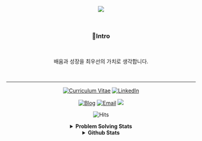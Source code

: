 <div align='center'>

![](https://capsule-render.vercel.app/api?type=waving&color=gradient&height=230&section=header&text=Yechan%20Yeom&fontSize=80&fontAlignY=37&desc=Server%20Developer)

<br>

### 🐤Intro

<br>

배움과 성장을 최우선의 가치로 생각합니다.  

<br>

---

<div align="center">
  
[![Curriculum Vitae](https://img.shields.io/badge/%5B%20Resume%20|%20이력서%20%5D-%23000000.svg?style=for-the-badge&logo=notion&logoColor=#FF7139)](https://lean-drizzle-465.notion.site/ffd7b8ae76c64c628c61f9a7a83d52e8) [![LinkedIn](https://img.shields.io/badge/LinkedIn-0077B5?style=for-the-badge&logo=linkedin&logoColor=white&link=https://www.linkedin.com/in/%EC%88%9C%ED%98%B8-%EA%B6%8C-072071228/)](https://www.linkedin.com/in/%EC%98%88%EC%B0%AC-%EC%97%BC-7022a9301/)  

[![Blog](https://img.shields.io/badge/%5B%20Blog%20%5D-%23000000.svg?style=flat-square&logo=Github&logoColor=white&link=https://yyechan0602.github.io/)](https://yyechan0602.github.io/) [![Email](https://img.shields.io/badge/Email-d14836?style=flat-square&logo=Gmail&logoColor=white&link=mailto:yyechan0602@naver.com)](mailto:yyechan0602@naver.com) <a href="https://www.instagram.com/yyc_0602/"><img src="https://img.shields.io/badge/Instagram-E4405F?style=flat-square&logo=Instagram&logoColor=white"/></a>    

![Hits](https://hits.seeyoufarm.com/api/count/incr/badge.svg?url=https%3A%2F%2Fgithub.com%2Fyyechan0602&count_bg=%23FFC500&title_bg=%23555555&icon=diaspora.svg&icon_color=%23FFDD00&title=Today/Total&edge_flat=false)


<details>

<summary> <b> Problem Solving Stats </b> </summary>

![small](https://github-readme-solvedac.hyp3rflow.vercel.app/api/?handle=yyechan)

![mazandi profile](http://mazandi.herokuapp.com/api?handle=yyechan&theme=cold)  [![Solved.ac 프로필](http://mazassumnida.wtf/api/generate_badge?boj=yyechan)](https://github.com/yyechan)



</details>

<details>

<summary> <b> Github Stats </b> </summary>
  
[![yyechan0602's github stats](https://github-readme-stats.vercel.app/api?username=yyechan0602)](https://github.com/yyechan/github-readme-stats) [![Top Langs](https://github-readme-stats.vercel.app/api/top-langs/?username=yyechan0602&langs_count=10&layout=compact&theme=dark)](https://github.com/yyechan0602)

[![yyechan0602's github streak](https://github-readme-streak-stats.herokuapp.com/?user=yyechan0602&theme=blue-green)](https://github.com/yyechan/github-readme-streak-stats)

[![trophy](https://github-profile-trophy.vercel.app/?username=yyechan0602&theme=flat&column=7)](https://github.com/ryo-ma/github-profile-trophy)
  
</details>

</div>
